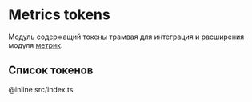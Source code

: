 # Metrics tokens

Модуль содержащий токены трамвая для интеграция и расширения модуля [метрик](references/modules/metrics.md).

## Список токенов

@inline src/index.ts
